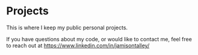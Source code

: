 # Projects
This is where I keep my public personal projects.

If you have questions about my code, or would like to contact me, feel free to reach out at
https://www.linkedin.com/in/jamisontalley/

